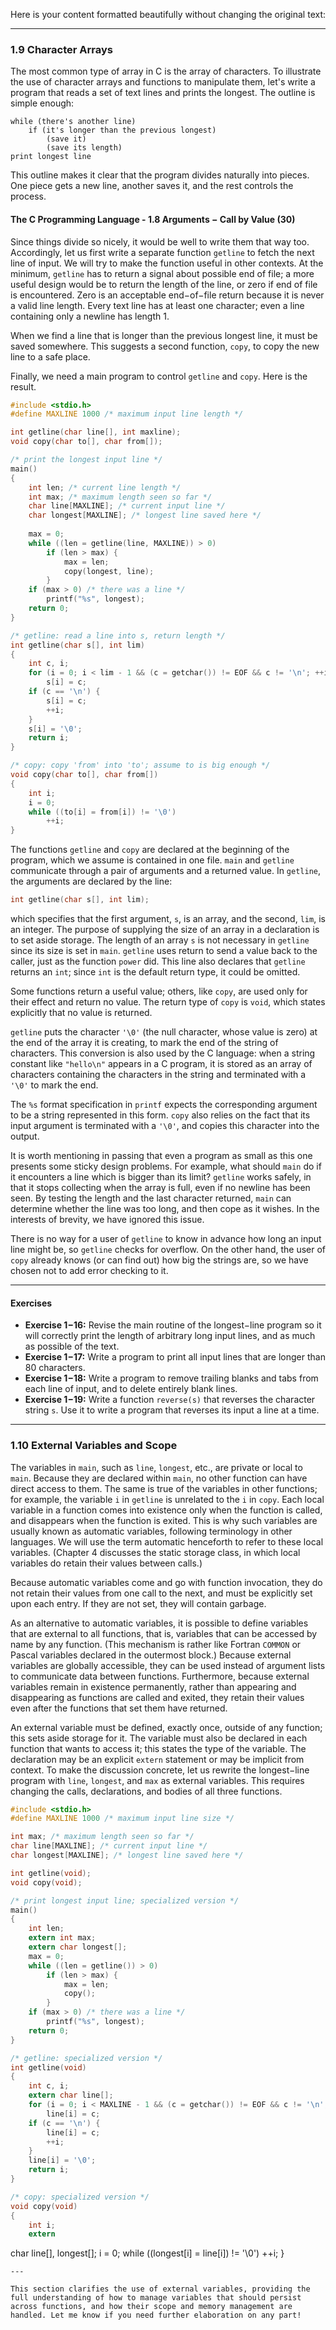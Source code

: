 Here is your content formatted beautifully without changing the original text:

------

### 1.9 Character Arrays

The most common type of array in C is the array of characters. To illustrate the use of character arrays and functions to manipulate them, let's write a program that reads a set of text lines and prints the longest. The outline is simple enough:

```
while (there's another line)
    if (it's longer than the previous longest)
        (save it)
        (save its length)
print longest line
```

This outline makes it clear that the program divides naturally into pieces. One piece gets a new line, another saves it, and the rest controls the process.

#### The C Programming Language - 1.8 Arguments − Call by Value (30)

Since things divide so nicely, it would be well to write them that way too. Accordingly, let us first write a separate function `getline` to fetch the next line of input. We will try to make the function useful in other contexts. At the minimum, `getline` has to return a signal about possible end of file; a more useful design would be to return the length of the line, or zero if end of file is encountered. Zero is an acceptable end−of−file return because it is never a valid line length. Every text line has at least one character; even a line containing only a newline has length 1.

When we find a line that is longer than the previous longest line, it must be saved somewhere. This suggests a second function, `copy`, to copy the new line to a safe place.

Finally, we need a main program to control `getline` and `copy`. Here is the result.

```c
#include <stdio.h>
#define MAXLINE 1000 /* maximum input line length */

int getline(char line[], int maxline);
void copy(char to[], char from[]);

/* print the longest input line */
main()
{
    int len; /* current line length */
    int max; /* maximum length seen so far */
    char line[MAXLINE]; /* current input line */
    char longest[MAXLINE]; /* longest line saved here */
    
    max = 0;
    while ((len = getline(line, MAXLINE)) > 0)
        if (len > max) {
            max = len;
            copy(longest, line);
        }
    if (max > 0) /* there was a line */
        printf("%s", longest);
    return 0;
}

/* getline: read a line into s, return length */
int getline(char s[], int lim)
{
    int c, i;
    for (i = 0; i < lim - 1 && (c = getchar()) != EOF && c != '\n'; ++i)
        s[i] = c;
    if (c == '\n') {
        s[i] = c;
        ++i;
    }
    s[i] = '\0';
    return i;
}

/* copy: copy 'from' into 'to'; assume to is big enough */
void copy(char to[], char from[])
{
    int i;
    i = 0;
    while ((to[i] = from[i]) != '\0')
        ++i;
}
```

The functions `getline` and `copy` are declared at the beginning of the program, which we assume is contained in one file. `main` and `getline` communicate through a pair of arguments and a returned value. In `getline`, the arguments are declared by the line:

```c
int getline(char s[], int lim);
```

which specifies that the first argument, `s`, is an array, and the second, `lim`, is an integer. The purpose of supplying the size of an array in a declaration is to set aside storage. The length of an array `s` is not necessary in `getline` since its size is set in `main`. `getline` uses return to send a value back to the caller, just as the function `power` did. This line also declares that `getline` returns an `int`; since `int` is the default return type, it could be omitted.

Some functions return a useful value; others, like `copy`, are used only for their effect and return no value. The return type of `copy` is `void`, which states explicitly that no value is returned.

`getline` puts the character `'\0'` (the null character, whose value is zero) at the end of the array it is creating, to mark the end of the string of characters. This conversion is also used by the C language: when a string constant like `"hello\n"` appears in a C program, it is stored as an array of characters containing the characters in the string and terminated with a `'\0'` to mark the end.

The `%s` format specification in `printf` expects the corresponding argument to be a string represented in this form. `copy` also relies on the fact that its input argument is terminated with a `'\0'`, and copies this character into the output.

It is worth mentioning in passing that even a program as small as this one presents some sticky design problems. For example, what should `main` do if it encounters a line which is bigger than its limit? `getline` works safely, in that it stops collecting when the array is full, even if no newline has been seen. By testing the length and the last character returned, `main` can determine whether the line was too long, and then cope as it wishes. In the interests of brevity, we have ignored this issue.

There is no way for a user of `getline` to know in advance how long an input line might be, so `getline` checks for overflow. On the other hand, the user of `copy` already knows (or can find out) how big the strings are, so we have chosen not to add error checking to it.

------

#### Exercises

- **Exercise 1−16:** Revise the main routine of the longest−line program so it will correctly print the length of arbitrary long input lines, and as much as possible of the text.
- **Exercise 1−17:** Write a program to print all input lines that are longer than 80 characters.
- **Exercise 1−18:** Write a program to remove trailing blanks and tabs from each line of input, and to delete entirely blank lines.
- **Exercise 1−19:** Write a function `reverse(s)` that reverses the character string `s`. Use it to write a program that reverses its input a line at a time.

------

### 1.10 External Variables and Scope

The variables in `main`, such as `line`, `longest`, etc., are private or local to `main`. Because they are declared within `main`, no other function can have direct access to them. The same is true of the variables in other functions; for example, the variable `i` in `getline` is unrelated to the `i` in `copy`. Each local variable in a function comes into existence only when the function is called, and disappears when the function is exited. This is why such variables are usually known as automatic variables, following terminology in other languages. We will use the term automatic henceforth to refer to these local variables. (Chapter 4 discusses the static storage class, in which local variables do retain their values between calls.)

Because automatic variables come and go with function invocation, they do not retain their values from one call to the next, and must be explicitly set upon each entry. If they are not set, they will contain garbage.

As an alternative to automatic variables, it is possible to define variables that are external to all functions, that is, variables that can be accessed by name by any function. (This mechanism is rather like Fortran `COMMON` or Pascal variables declared in the outermost block.) Because external variables are globally accessible, they can be used instead of argument lists to communicate data between functions. Furthermore, because external variables remain in existence permanently, rather than appearing and disappearing as functions are called and exited, they retain their values even after the functions that set them have returned.

An external variable must be defined, exactly once, outside of any function; this sets aside storage for it. The variable must also be declared in each function that wants to access it; this states the type of the variable. The declaration may be an explicit `extern` statement or may be implicit from context. To make the discussion concrete, let us rewrite the longest−line program with `line`, `longest`, and `max` as external variables. This requires changing the calls, declarations, and bodies of all three functions.

```c
#include <stdio.h>
#define MAXLINE 1000 /* maximum input line size */

int max; /* maximum length seen so far */
char line[MAXLINE]; /* current input line */
char longest[MAXLINE]; /* longest line saved here */

int getline(void);
void copy(void);

/* print longest input line; specialized version */
main()
{
    int len;
    extern int max;
    extern char longest[];
    max = 0;
    while ((len = getline()) > 0)
        if (len > max) {
            max = len;
            copy();
        }
    if (max > 0) /* there was a line */
        printf("%s", longest);
    return 0;
}

/* getline: specialized version */
int getline(void)
{
    int c, i;
    extern char line[];
    for (i = 0; i < MAXLINE - 1 && (c = getchar()) != EOF && c != '\n'; ++i)
        line[i] = c;
    if (c == '\n') {
        line[i] = c;
        ++i;
    }
    line[i] = '\0';
    return i;
}

/* copy: specialized version */
void copy(void)
{
    int i;
    extern
```

char line[], longest[]; i = 0; while ((longest[i] = line[i]) != '\0') ++i; }

```
---

This section clarifies the use of external variables, providing the full understanding of how to manage variables that should persist across functions, and how their scope and memory management are handled. Let me know if you need further elaboration on any part!
```
